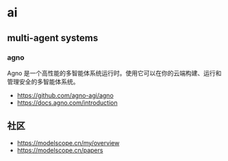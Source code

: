 # ai

## multi-agent systems

### agno

Agno 是一个高性能的多智能体系统运行时。使用它可以在你的云端构建、运行和管理安全的多智能体系统。

- https://github.com/agno-agi/agno
- https://docs.agno.com/introduction

## 社区

- https://modelscope.cn/my/overview
- https://modelscope.cn/papers
